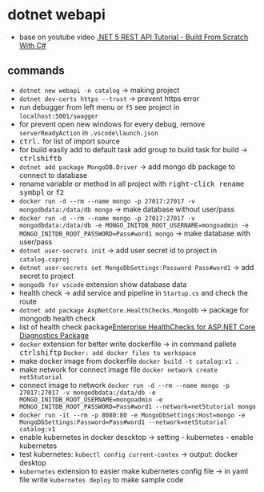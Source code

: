 # dotnet webapi

- base on youtube video [.NET 5 REST API Tutorial - Build From Scratch With C#](https://www.youtube.com/watch?v=ZXdFisA_hOY&t=874s)

## commands

- `dotnet new webapi -n catalog` -> making project
- `dotnet dev-certs https --trust` -> prevent https error
- run debugger from left menu or `f5` see project in `localhost:5001/swagger`
- for prevent open new windows for every debug, remove `serverReadyAction` in `.vscode\launch.json`
- <kbd>ctrl</kbd><kbd>.</kbd> for list of import source
- for build easily add to default task add group to build task for build -> <kbd>ctrl</kbd><kbd>shift</kbd><kbd>b</kbd>
- `dotnet add package MongoDB.Driver` -> add mongo db package to connect to database
- rename variable or method in all project with <kbd>right-click</kbd><kbd> rename symbpl</kbd> or <kbd>f2</kbd>
- `docker run -d --rm --name mongo -p 27017:27017 -v mongodbdata:/data/db mongo` -> make database without user/pass
- `docker run -d --rm --name mongo -p 27017:27017 -v mongodbdata:/data/db -e MONGO_INITDB_ROOT_USERNAME=mongoadmin -e MONGO_INITDB_ROOT_PASSWORD=Pass#word1 mongo` -> make database with user/pass
- `dotnet user-secrets init` -> add user secret id to project in `catalog.csproj`
- `dotnet user-secrets set MongoDbSettings:Password Pass#word1` -> add secret to project
- `mongodb for vscode` extension show database data
- health check -> add service and pipeline in `Startup.cs` and check the route
- `dotnet add package AspNetCore.HealthChecks.MongoDb` -> package for mongodb health check
- list of health check package[Enterprise HealthChecks for ASP.NET Core Diagnostics Package](https://github.com/Xabaril/AspNetCore.Diagnostics.HealthChecks)
- `docker` extension for better write dockerfile -> in command pallete <kbd>ctrl</kbd><kbd>shift</kbd><kbd>p</kbd> `Docker: add docker files to workspace`
- make docker image from dockerfile `docker build -t catalog:v1 .`
- make network for connect image file `docker network create net5tutorial`
- connect image to network `docker run -d --rm --name mongo -p 27017:27017 -v mongodbdata:/data/db -e MONGO_INITDB_ROOT_USERNAME=mongoadmin -e MONGO_INITDB_ROOT_PASSWORD=Pass#word1 --network=net5tutorial mongo`
- `docker run -it --rm -p 8080:80 -e MongoDbSettings:Host=mongo -e MongoDbSettings:Password=Pass#word1 --network=net5tutorial catalog:v1`
- enable kubernetes in docker descktop -> setting - kubernetes - enable kubernetes
- test kubernetes: `kubectl config current-contex` -> output: docker desktop
- `kubernetes` extension to easier make kubernetes config file -> in yaml file write `kubernetes deploy` to make sample code
